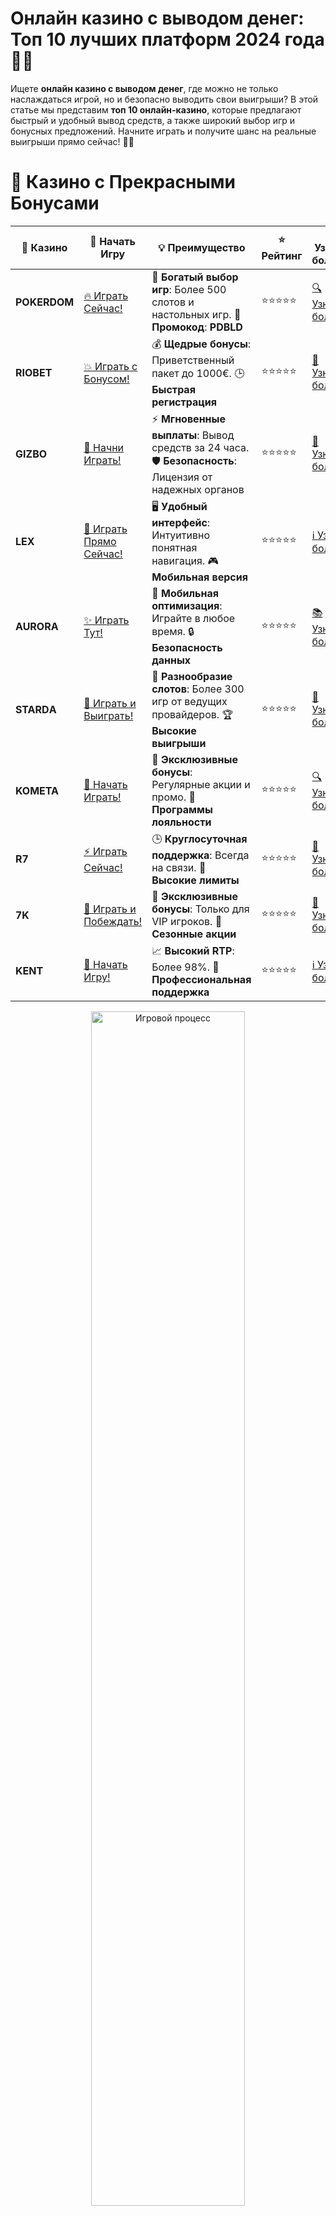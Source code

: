 # **Онлайн казино с выводом денег: Топ 10 лучших платформ 2024 года 🎰💸**

Ищете **онлайн казино с выводом денег**, где можно не только наслаждаться игрой, но и безопасно выводить свои выигрыши? В этой статье мы представим **топ 10 онлайн-казино**, которые предлагают быстрый и удобный вывод средств, а также широкий выбор игр и бонусных предложений. Начните играть и получите шанс на реальные выигрыши прямо сейчас! 🎉💥

# 🌟 Казино с Прекрасными Бонусами

| 🎲 **Казино** | 🔗 **Начать Игру** | 💡 **Преимущество** | ⭐ **Рейтинг** | 🔗 **Узнать больше** | 🆕 **Новая информация** |
|--------------|---------------------|---------------------|----------------|----------------------|-------------------------|
| **POKERDOM**  | [🔥 Играть Сейчас!](https://brandplay.link/4k77v2yx) | 🎉 **Богатый выбор игр**: Более 500 слотов и настольных игр. 🎁 **Промокод**: **PDBLD** | ⭐⭐⭐⭐⭐ | [🔍 Узнать больше](https://brandplay.link/4k77v2yx) | 🏆 **Победители турниров** получают эксклюзивные подарки! |
| **RIOBET**    | [💥 Играть с Бонусом!](https://brandplay.link/7xBLTPyj) | 💰 **Щедрые бонусы**: Приветственный пакет до 1000€. 🕒 **Быстрая регистрация** | ⭐⭐⭐⭐⭐ | [📖 Узнать больше](https://brandplay.link/7xBLTPyj) | 💬 **Поддержка 24/7** для комфортной игры в любое время! |
| **GIZBO**     | [🚀 Начни Играть!](https://brandplay.link/bprXw4YV) | ⚡ **Мгновенные выплаты**: Вывод средств за 24 часа. 🛡️ **Безопасность**: Лицензия от надежных органов | ⭐⭐⭐⭐⭐ | [📝 Узнать больше](https://brandplay.link/bprXw4YV) | 🔒 **SSL-шифрование** для максимальной безопасности данных игроков. |
| **LEX**       | [💎 Играть Прямо Сейчас!](https://brandplay.link/zW4hdDFV) | 🖥️ **Удобный интерфейс**: Интуитивно понятная навигация. 🎮 **Мобильная версия** | ⭐⭐⭐⭐⭐ | [ℹ️ Узнать больше](https://brandplay.link/zW4hdDFV) | 📱 **Поддержка всех мобильных устройств** для удобства игры в любом месте. |
| **AURORA**    | [✨ Играть Тут!](https://10trafic-stat2.com/click/668546556bcc6313411604bd/6766/13032/subaccount) | 📱 **Мобильная оптимизация**: Играйте в любое время. 🔒 **Безопасность данных** | ⭐⭐⭐⭐⭐ | [📚 Узнать больше](https://10trafic-stat2.com/click/668546556bcc6313411604bd/6766/13032/subaccount) | 🌍 **Международная лицензия** на деятельность в разных странах. |
| **STARDА**    | [🎉 Играть и Выиграть!](https://brandplay.link/fB7xwRFL) | 🎰 **Разнообразие слотов**: Более 300 игр от ведущих провайдеров. 🏆 **Высокие выигрыши** | ⭐⭐⭐⭐⭐ | [🔎 Узнать больше](https://brandplay.link/fB7xwRFL) | 🎉 **Ежемесячные турниры** с крупными призами! |
| **KOMETA**    | [🎁 Начать Играть!](https://brandplay.link/8ZymQJV8) | 🎁 **Эксклюзивные бонусы**: Регулярные акции и промо. 🔄 **Программы лояльности** | ⭐⭐⭐⭐⭐ | [🔍 Узнать больше](https://brandplay.link/8ZymQJV8) | 🌟 **Персонализированные предложения** для долгосрочных игроков. |
| **R7**        | [⚡ Играть Сейчас!](https://brandplay.link/bMd3Yjsw) | 🕒 **Круглосуточная поддержка**: Всегда на связи. 💸 **Высокие лимиты** | ⭐⭐⭐⭐⭐ | [📖 Узнать больше](https://brandplay.link/bMd3Yjsw) | 🎯 **Рейтинг игроков** для лучших участников. |
| **7K**        | [🎯 Играть и Побеждать!](https://brandplay.link/BvQyFShp) | 🌟 **Эксклюзивные бонусы**: Только для VIP игроков. 🎉 **Сезонные акции** | ⭐⭐⭐⭐⭐ | [📝 Узнать больше](https://brandplay.link/BvQyFShp) | 🥇 **Особые привилегии** для постоянных игроков. |
| **KENT**      | [🔑 Начать Игру!](https://brandplay.link/Fv2WP3js) | 📈 **Высокий RTP**: Более 98%. 💼 **Профессиональная поддержка** | ⭐⭐⭐⭐⭐ | [ℹ️ Узнать больше](https://brandplay.link/Fv2WP3js) | 💬 **Поддержка на нескольких языках** для удобства игроков. |

<div align="center"> <img src="https://i.pinimg.com/originals/1d/b3/25/1db325483acbe642c6d4e6fdd73a4988.gif" alt="Игровой процесс" width="70%"> </div>
---

# 🚀 Быстрые Выигрыши и Поддержка

| 🎲 **Казино** | 🔗 **Начать Игру** | 💡 **Преимущество** | ⭐ **Рейтинг** | 🔗 **Узнать больше** | 🆕 **Новая информация** |
|--------------|---------------------|---------------------|----------------|----------------------|-------------------------|
| **GAMA**      | [🎯 Играть Прямо Сейчас!](https://brandplay.link/j6NMKsDz) | 🔍 **Интуитивный интерфейс**: Легкость использования. 🏅 **Престижные турниры** | ⭐⭐⭐⭐☆ | [🔎 Узнать больше](https://brandplay.link/j6NMKsDz) | 🏆 **Турниры с большими призами** каждый месяц. |
| **ONION**     | [💥 Играть и Выигрывать!](https://brandplay.link/zBGRVpQ9) | 🤑 **Низкие ставки**: Идеально для начинающих. 🔄 **Быстрые выводы** | ⭐⭐⭐⭐☆ | [🔍 Узнать больше](https://brandplay.link/zBGRVpQ9) | 🎮 **Казино для новичков** с простыми правилами. |
| **ЧЕМПИОН**   | [🏅 Играть в Турнире!](https://temon-gter.cfd/go/lRq?p80412p304504pcc44t17455) | 🏅 **Лояльная программа**: Награды за активность. 🎁 **Ежемесячные бонусы** | ⭐⭐⭐⭐☆ | [📖 Узнать больше](https://temon-gter.cfd/go/lRq?p80412p304504pcc44t17455) | 🥇 **Турниры и лояльность** — каждый шаг вознаграждается. |
| **VAVADA**    | [🚀 Играть Без Ожидания!](https://vavadapartner.pro/?promo=ea5c9275-6854-4505-94fc-95ab18221945-linkb2) | 🚀 **Быстрая регистрация**: Начните играть мгновенно. 🔐 **Безопасные транзакции** | ⭐⭐⭐⭐☆ | [📝 Узнать больше](https://vavadapartner.pro/?promo=ea5c9275-6854-4505-94fc-95ab18221945-linkb2) | 🏆 **Программа для новых игроков** с бонусами за регистрацию. |
| **FRIENDS**   | [🎉 Играть и Развлекаться!](https://gofriends.mba/linkb2) | 🤝 **Социальные игры**: Играйте с друзьями. 🌐 **Мультиплатформенность** | ⭐⭐⭐⭐☆ | [ℹ️ Узнать больше](https://gofriends.mba/linkb2) | 🎮 **Играйте с друзьями** и зарабатывайте бонусы за совместные действия. |
| **1WIN**      | [⚡ Играть и Выигрывать!](https://brandplay.link/smXVpBbG) | 🏆 **Спортивные ставки**: Широкий выбор видов спорта. 💵 **Высокие коэффициенты** | ⭐⭐⭐⭐☆ | [📚 Узнать больше](https://brandplay.link/smXVpBbG) | ⚽ **Бонусы на спортивные ставки** для активных игроков. |
| **DRIP**      | [💥 Играть Сразу!](https://drp-ircp01.com/c07e6a3db) | 🌐 **Инновационные игры**: Новейшие игровые технологии. 🛡️ **Высокая безопасность** | ⭐⭐⭐⭐☆ | [🔎 Узнать больше](https://drp-ircp01.com/c07e6a3db) | 🔧 **Инновационные функции** для удобства игры. |
| **JOYCASINO** | [🎰 Играть И Побеждать!](https://rpc30.call2me.pro/?/ru/registration?apkpop=0&partner=p24970p3291217pc98f) | 🎁 **Приятные бонусы**: Ежедневные акции и подарки. 🕹️ **Разнообразие игр** | ⭐⭐⭐⭐☆ | [🔍 Узнать больше](https://rpc30.call2me.pro/?/ru/registration?apkpop=0&partner=p24970p3291217pc98f) | 🎉 **Щедрые фриспины** для новых игроков. |
| **PLAYFORTUNA** | [🔥 Играть С Бонусом!](https://fortunapromo.net/alt/playfortuna/registration?0dc4a9362a71feb7e3f165fb8e766f70) | 🎉 **Регулярные акции**: Бонусы, фриспины и многое другое. 🏅 **Турниры** | ⭐⭐⭐⭐☆ | [📚 Узнать больше](https://fortunapromo.net/alt/playfortuna/registration?0dc4a9362a71feb7e3f165fb8e766f70) | 🎯 **Выгодные предложения** на популярные игры. |
| **SYKAA**     | [💸 Играть Сейчас!](https://s-two-way.com/?source=linkb2&pid=30697) | 💸 **Доступные ставки**: Идеально для новичков. 🎁 **Щедрые бонусы** | ⭐⭐⭐⭐☆ | [🔍 Узнать больше](https://s-two-way.com/?source=linkb2&pid=30697) | 💥 **Акции с большими бонусами** для новичков и опытных игроков. |

<div align="center"> <img src="https://schaeffers-cdn.s3.amazonaws.com/images/default-source/schaeffers-cdn-images/default-images/sectors/bigstock-casino-gambling-concept-with-f-369012793.jpg?sfvrsn=493ad806_4" alt="Игровой процесс" width="70%"> </div>
---

# 💸 Казино с Привлекательными Программами Лояльности

| 🎲 **Казино** | 🔗 **Начать Игру** | 💡 **Преимущество** | ⭐ **Рейтинг** | 🔗 **Узнать больше** | 🆕 **Новая информация** |
|--------------|---------------------|---------------------|----------------|----------------------|-------------------------|
| **KOMETA**    | [🎯 Начни Играть!](https://brandplay.link/8ZymQJV8) | 🎁 **Эксклюзивные бонусы**: Регулярные акции и промо. 🔄 **Программы лояльности** | ⭐⭐⭐⭐⭐ | [🔍 Узнать больше](https://brandplay.link/8ZymQJV8) | 🌟 **Персонализированные предложения** для долгосрочных игроков. |
| **1Xslots**   | [🏅 Играть Прямо Сейчас!](https://brandplay.link/hSB1khtr) | 🎉 **Множество акций**: Еженедельные бонусы и турниры. 🛡️ **Безопасность** | ⭐⭐⭐⭐⭐ | [📚 Узнать больше](https://brandplay.link/hSB1khtr) | 🏅 **Награды за активность**: участники программы лояльности получают специальные привилегии. |
| **R7**        | [🚀 Играть Сейчас!](https://brandplay.link/bMd3Yjsw) | 🕒 **Круглосуточная поддержка**: Всегда на связи. 💸 **Высокие лимиты** | ⭐⭐⭐⭐⭐ | [📖 Узнать больше](https://brandplay.link/bMd3Yjsw) | 💬 **VIP-поддержка** для постоянных игроков с приоритетом. |

<div align="center"> <img src="https://i.pinimg.com/originals/1d/b3/25/1db325483acbe642c6d4e6fdd73a4988.gif" alt="Игровой процесс" width="70%"> </div>
---

---

## **1. POKERDOM – Онлайн казино с быстрым выводом денег! 🃏💰**

**POKERDOM** — это популярная платформа, которая предлагает удобные способы вывода средств. Казино поддерживает множество платежных систем, что позволяет игрокам быстро и безопасно получать свои выигрыши. Играйте в любимые слоты и настольные игры, а затем выводите деньги без задержек! 🎰💸

### Преимущества:
- Быстрый вывод денег через удобные методы.
- Множество слотов и настольных игр.
- Щедрые бонусы для новых игроков.

---

## **2. RIOBET – Выводите деньги быстро и безопасно! 🎯💸**

**RIOBET** предлагает игрокам отличные условия для игры и вывода средств. Платформа поддерживает популярные платежные системы и гарантирует быстрые выплаты. В **RIOBET** вы найдете широкий выбор игр и регулярные акции для постоянных игроков. 💥🎰

### Преимущества:
- Простой и быстрый процесс вывода средств.
- Поддержка популярных платежных систем.
- Большой выбор игр и акций для игроков.

---

## **3. GIZBO – Онлайн казино с мгновенным выводом денег! 🎉💎**

**GIZBO** — это казино, которое позволяет быстро выводить деньги с помощью различных платежных систем. Простой интерфейс, множество игр и выгодные условия для игроков делают **GIZBO** отличным выбором для тех, кто ценит быстрые выплаты. 💸🎰

### Преимущества:
- Мгновенные выплаты через удобные методы.
- Разнообразие слотов и настольных игр.
- Регулярные бонусы и акции для постоянных игроков.

---

## **4. LEX – Онлайн казино с надежным выводом средств! 🌟🎯**

**LEX** предоставляет своим игрокам отличные условия для вывода денег. Платформа поддерживает популярные системы оплаты и гарантирует безопасность ваших транзакций. Начните играть в слоты и настольные игры, а затем выводите выигрыш без задержек! 🎰💸

### Преимущества:
- Надежные и быстрые методы вывода средств.
- Простая регистрация и множество игр.
- Множество бонусов и акций.

---

## **5. AURORA – Быстрый вывод денег и безопасные транзакции! 💎🎮**

**AURORA** предлагает игрокам возможность быстро выводить свои выигрыши, поддерживая популярные и безопасные методы пополнения и снятия средств. Играйте в **AURORA** и получайте шанс на большие выигрыши, выводя деньги без задержек. 🎯🎰

### Преимущества:
- Быстрые и безопасные методы вывода денег.
- Простая и удобная платформа.
- Множество слотов и акций для новых игроков.

---

## **6. STarda – Онлайн казино с удобным выводом средств! 🎮💥**

**STarda** — это казино, которое уделяет особое внимание безопасности транзакций и быстрому выводу средств. Играйте в любимые игры и получайте свои выигрыши без задержек с помощью удобных методов оплаты. 💸🎰

### Преимущества:
- Удобные и быстрые способы вывода средств.
- Множество игр с высокими коэффициентами.
- Регулярные бонусы и акции для постоянных игроков.

---

## **7. KOMETA – Быстрый вывод денег и удобные методы оплаты! 🌌💸**

**KOMETA** предлагает своим игрокам возможность безопасно и быстро выводить деньги с использованием популярных платежных систем. Казино также предоставляет отличные бонусы и акции для всех новых и постоянных игроков. 🎯🎰

### Преимущества:
- Простой и быстрый вывод денег.
- Множество акций и бонусных предложений.
- Безопасные и удобные методы оплаты.

---

## **8. R7 – Онлайн казино с быстрым выводом средств! 🏅🎯**

**R7** — это казино, которое поддерживает разнообразные способы вывода средств, что позволяет игрокам выводить деньги быстро и без проблем. Наслаждайтесь игрой и безопасными выплатами в **R7**! 💥🎰

### Преимущества:
- Простой и быстрый процесс вывода средств.
- Множество популярных слотов и настольных игр.
- Щедрые бонусы и акции для новых игроков.

---

## **9. 7K – Получите деньги быстро и безопасно! 🔥🎰**

**7K** предоставляет своим пользователям возможность быстро выводить деньги с помощью удобных и безопасных методов. Играйте в слоты и другие азартные игры, получайте выигрыши и выводите их без задержек! 🎯💸

### Преимущества:
- Быстрые выплаты и множество способов вывода денег.
- Множество бонусов и акций для постоянных игроков.
- Удобный интерфейс и простота регистрации.

---

## **10. KENT – Мгновенный вывод средств и безопасные транзакции! 💎🎯**

**KENT** завершает наш список с казино, которое предлагает мгновенный вывод средств через самые популярные и безопасные способы оплаты. Играйте в слоты и настольные игры и выводите свои выигрыши без задержек! 🎰💸

### Преимущества:
- Мгновенные выплаты через безопасные способы.
- Удобный интерфейс и простота регистрации.
- Регулярные бонусы и акции для новичков.

---

## **Как выбрать онлайн-казино с выводом денег?**

При выборе **онлайн-казино с выводом денег** обратите внимание на следующие моменты:
1. **Методы оплаты** — убедитесь, что казино предлагает удобные и безопасные способы вывода средств.
2. **Время обработки транзакций** — выберите платформу, которая гарантирует быстрые выплаты.
3. **Безопасность** — проверьте, имеет ли казино лицензию и обеспечивается ли безопасность ваших финансовых транзакций.
4. **Бонусы и акции** — выберите казино с выгодными предложениями и бонусами для новых игроков.

---

## **Заключение**

В **онлайн-казино с выводом денег** вы можете наслаждаться азартными играми, не переживая о задержках при выводе выигрышей. В нашем списке **топ 10 казино с быстрым выводом средств** вы найдете платформы, которые обеспечивают безопасность транзакций и предлагают отличные условия для игроков. Присоединяйтесь и начинайте выигрывать прямо сейчас! 🍀🎰💸
